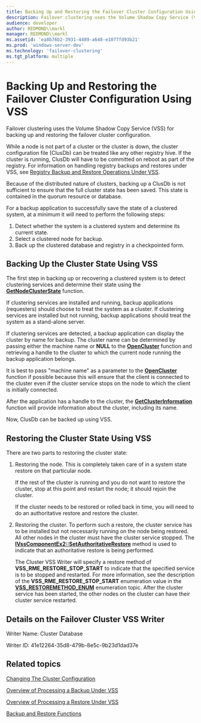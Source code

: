 ```yaml
---
title: Backing Up and Restoring the Failover Cluster Configuration Using VSS
description: Failover clustering uses the Volume Shadow Copy Service (VSS) for backing up and restoring the failover cluster configuration.
audience: developer
author: REDMOND\\markl
manager: REDMOND\\markl
ms.assetid: 'ea8b76b2-3931-4489-a648-e1077fd93b21'
ms.prod: 'windows-server-dev'
ms.technology: 'failover-clustering'
ms.tgt_platform: multiple
---
```


# Backing Up and Restoring the Failover Cluster Configuration Using VSS

Failover clustering uses the Volume Shadow Copy Service (VSS) for backing up and restoring the failover cluster configuration.

While a node is not part of a cluster or the cluster is down, the cluster configuration file (ClusDb) can be treated like any other registry hive. If the cluster is running, ClusDb will have to be committed on reboot as part of the registry. For information on handling registry backups and restores under VSS, see [Registry Backup and Restore Operations Under VSS](https://msdn.microsoft.com/library/windows/desktop/aa384595).

Because of the distributed nature of clusters, backing up a ClusDb is not sufficient to ensure that the full cluster state has been saved. This state is contained in the quorum resource or database.

For a backup application to successfully save the state of a clustered system, at a minimum it will need to perform the following steps:

1.  Detect whether the system is a clustered system and determine its current state.
2.  Select a clustered node for backup.
3.  Back up the clustered database and registry in a checkpointed form.

## Backing Up the Cluster State Using VSS

The first step in backing up or recovering a clustered system is to detect clustering services and determine their state using the [**GetNodeClusterState**](getnodeclusterstate.md) function.

If clustering services are installed and running, backup applications (requesters) should choose to treat the system as a cluster. If clustering services are installed but not running, backup applications should treat the system as a stand-alone server.

If clustering services are detected, a backup application can display the cluster by name for backup. The cluster name can be determined by passing either the machine name or **NULL** to the [**OpenCluster**](opencluster.md) function and retrieving a handle to the cluster to which the current node running the backup application belongs.

It is best to pass "machine name" as a parameter to the [**OpenCluster**](opencluster.md) function if possible because this will ensure that the client is connected to the cluster even if the cluster service stops on the node to which the client is initially connected.

After the application has a handle to the cluster, the [**GetClusterInformation**](getclusterinformation.md) function will provide information about the cluster, including its name.

Now, ClusDb can be backed up using VSS.

## Restoring the Cluster State Using VSS

There are two parts to restoring the cluster state:

1.  Restoring the node. This is completely taken care of in a system state restore on that particular node.

    If the rest of the cluster is running and you do not want to restore the cluster, stop at this point and restart the node; it should rejoin the cluster.

    If the cluster needs to be restored or rolled back in time, you will need to do an authoritative restore and restore the cluster.

2.  Restoring the cluster. To perform such a restore, the cluster service has to be installed but not necessarily running on the node being restored. All other nodes in the cluster must have the cluster service stopped. The [**IVssComponentEx2::SetAuthoritativeRestore**](https://msdn.microsoft.com/library/windows/desktop/aa382211) method is used to indicate that an authoritative restore is being performed.

    The Cluster VSS Writer will specify a restore method of **VSS\_RME\_RESTORE\_STOP\_START** to indicate that the specified service is to be stopped and restarted. For more information, see the description of the **VSS\_RME\_RESTORE\_STOP\_START** enumeration value in the [**VSS\_RESTOREMETHOD\_ENUM**](https://msdn.microsoft.com/library/windows/desktop/aa384964) enumeration topic. After the cluster service has been started, the other nodes on the cluster can have their cluster service restarted.

## Details on the Failover Cluster VSS Writer

Writer Name: Cluster Database

Writer ID: 41e12264-35d8-479b-8e5c-9b23d1dad37e

## Related topics

<dl> <dt>

[Changing The Cluster Configuration](changing-the-cluster-configuration.md)
</dt> <dt>

[Overview of Processing a Backup Under VSS](https://msdn.microsoft.com/library/windows/desktop/aa384589)
</dt> <dt>

[Overview of Processing a Restore Under VSS](https://msdn.microsoft.com/library/windows/desktop/aa384590)
</dt> <dt>

[Backup and Restore Functions](backup-and-restore-functions.md)
</dt> </dl>

 

 




